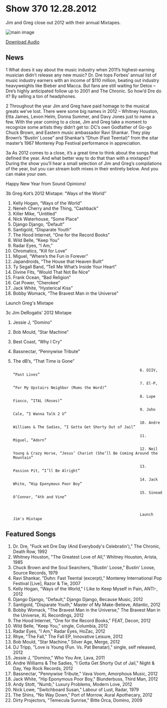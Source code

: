 # Show 370 12.28.2012
Jim and Greg close out 2012 with their annual Mixtapes.

![main image](http://www.soundopinions.org/images/mixtapes.jpg)

[Download Audio](http://audio.soundopinions.org/podcasts/sooppodshow370.mp3)

## News
1 What does it say about the music industry when 2011’s highest-earning musician didn’t release any new music? Dr. Dre tops Forbes’ annual list of music industry earners with an income of $110 million, beating out industry heavyweights like Bieber and Macca. But fans are still waiting for Detox – Dre’s highly anticipated follow up to 2001 and The Chronic. So how’d Dre do it? By selling a ton of headphones.
                                                                
2 Throughout the year Jim and Greg have paid homage to the musical greats we’ve lost. There were some big names in 2012 – Whitney Houston, Etta James, Levon Helm, Donna Summer, and Davy Jones just to name a few. With the year coming to a close, Jim and Greg take a moment to recognize some artists they didn’t get to: DC’s own Godfather of Go-go Chuck Brown, and Eastern music ambassador Ravi Shankar. They play Brown’s “Bustin’ Loose” and Shankar’s “Dhun (Fast Teental)” from the sitar master’s 1967 Monterey Pop Festival performance in appreciation.

3a As 2012 comes to a close, it’s a great time to think about the songs that defined the year. And what better way to do that than with a mixtapes? During the show you’ll hear a small selection of Jim and Greg’s compilations of the year, but you can stream both mixes in their entirety below. And you can make your own.

Happy New Year from Sound Opinions!

3b Greg Kot’s 2012 Mixtape: “Ways of the World”
1. Kelly Hogan, “Ways of the World”
2. Neneh Cherry and the Thing, “Cashback”
3. Killer Mike, “Untitled”
4. Nick Waterhouse, “Some Place”
5. Django Django, “Default”
6. Santigold, “Disparate Youth”
7. The Hood Internet, “One for the Record Books”
8. Wild Belle, “Keep You”
9. Radar Eyes, “I Am,”
10. Chromatics, “Kill for Love”
11. Miguel, “Where’s the Fun in Forever”
12. Japandroids, “The House that Heaven Built”
13. Ty Segall Band, “Tell Me What’s Inside Your Heart”
14. Divine Fits, “Would That Not Be Nice”
15. Frank Ocean, “Bad Religion”
16. Cat Power, “Cherokee”
17. Jack White, “Hysterical Kiss”
18. Bobby Womack, “The Bravest Man in the Universe”

Launch Greg's Mixtape

3c Jim DeRogatis’ 2012 Mixtape
1. Jessie J, “Domino”
2. Bob Mould, “Star Machine”
3. Best Coast, “Why I Cry”
4. Bassnectar, “Pennywise Tribute”
5. The dB’s, “That Time is Gone”

                                                                6. DIIV, “Past Lives”

                                                                7. El-P, “For My Upstairs Neighbor (Mums the Word)”

                                                                8. Lupe Fiasco, “ITAL (Roses)”

                                                                9. John Cale, “I Wanna Talk 2 U”

                                                                10. Andre Williams & The Sadies, “I Gotta Get Shorty Out of Jail”

                                                                11. Miguel, “Adorn”

                                                                12. Neil Young & Crazy Horse, “Jesus’ Chariot (She’ll Be Coming Around the Mountain”

                                                                13. Passion Pit, “I’ll Be Alright”

                                                                14. Jack White, “Hip Eponymous Poor Boy”

                                                                15. Sinead O’Connor, “4th and Vine”

                                                                

                                                                Launch Jim's Mixtape

## Featured Songs
1. Dr. Dre, "Fuck wit Dre Day (And Everybody's Celebratin')," The Chronic, Death Row, 1992
2. Whitney Houston, "The Greatest Love of All," Whitney Houston, Arista, 1985
3. Chuck Brown and the Soul Searchers, "Bustin' Loose," Bustin' Loose, Source Records, 1979
4. Ravi Shankar, "Duhn: Fast Teental (excerpt)," Monterey International Pop Festival [Live], Razor & Tie, 2007
5. Kelly Hogan, "Ways of the World," I Like to Keep Myself in Pain, ANTI-, 2012
6. Django Django, "Default," Django Django, Because Music, 2012
7. Santigold, "Disparate Youth," Master of My Make-Believe, Atlantic, 2012
8. Bobby Womack, "The Bravest Man in the Universe," The Bravest Man in the Universe, XL Recordings, 2012
9. The Hood Internet, "One for the Record Books," FEAT, Decon, 2012
10. Wild Belle, "Keep You," single, Columbia, 2012
11. Radar Eyes, "I Am," Radar Eyes, HoZac, 2012
12. Rhye, "The Fall," The Fall EP, Innovative Leisure, 2012
13. Bob Mould, "Star Machine," Silver Age, Merge, 2012
14. DJ Tripp, "Love is Young (Fun. Vs. Pat Benatar)," single, self released, 2012
15. Jessie J, "Domino," Who You Are, Lava, 2011
16. Andre Williams & The Sadies, "I Gotta Get Shorty Out of Jail," Night & Day, Yep Rock Records, 2012
17. Bassnectar, "Pennywise Tribute," Vava Voom, Amorphous Music, 2012
18. Jack White, "Hip Eponymous Poor Boy," Blunderbuss, Third Man, 2012
19. Andy Stott, "Numb," Luxury Problems, Modern Love, 2012
20. Nick Lowe, "Switchboard Susan," Labour of Lust, Radar, 1979
21. The Shins, "No Way Down," Port of Morrow, Aural Apothecary, 2012
22. Dirty Projectors, "Temecula Sunrise," Bitte Orca, Domino, 2009
